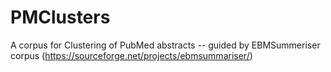 # PMClusters

A corpus for Clustering of PubMed abstracts -- guided by EBMSummeriser corpus (https://sourceforge.net/projects/ebmsummariser/)
